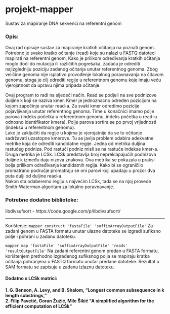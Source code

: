 projekt-mapper
==============
Sustav za mapiranje DNA sekvenci na referentni genom


<h3>Opis:</h3>

<p>
Ovaj rad opisuje sustav za mapiranje kratkih očitanja na poznati genom.
Potrebno je svako kratko očitanje (read) koje su nalazi u FASTQ datoteci mapirati na referentni genom, 
Kako je prilikom određivanja kratkih očitanja moglo doći do mutacija ili različitih pogrešaka, zadaća je odrediti najizgledniju poziciju zadanog očitanja unutar referentnog genoma. Zbog veličine genoma nije isplativo provođenje lokalnog poravnavanja na čitavom genomu, stoga je cilj odrediti regije u referentnom genomu koje imaju veću vjerojatnost da upravu njima pripada očitanje.
</p>
<p>
Ovaj program to radi na sljedeći način. 
Read se podjeli na sve podnizove duljine k koji se naziva kmer. Kmer je jednoznacno određen pozicijom na kojom započinje unutar read-a.
Za svaki kmer odredimo pozicije pojavljivanja unutar referentnog genoma. Time u konačnici imamo polje parova (indeks početka u referentnom genomu, indeks početka u read-u odnosno identifikator kmera). Polje parova sortira se po prvoj vrijednosti (indeksu u referentnom genomu).<br>
Lako je zaključiti da regije u kojima je vjerojatnije da se to očitanje sadržavati uzastopne kmerove.
Tu se javlja problem odabira adekvatne metrike koja će odrediti kandidatne regije.
Jedna od metrika duljina rastućeg podniza. Pod rastući podniz misli se na rastuće indekse kmer-a. 
Druga metrika je LCSk. LCSk predstavlja broj nepreklapajućih podnizova duljine k između daju nizova znakova. Ova metrika se pokazala u praksi bolja
prilikom određivanja kandidatnih regija.
Kako bi se ograničilo promatrano područje promatraju se oni parovi koji upadaju u prozor dva puta dulji od duljine read-a.<br>
Nakon sta odaberemo regiju s najvećim LCSk, tada se na njoj provede Smith-Waterman algoritam za lokalno poravnavanje.


<h3>Potrebne dodatne biblioteke:</h3>
libdivsufsort - https://code.google.com/p/libdivsufsort/

<hr>Korištenje:</h3>
<code>mapper construct 'fastaFile' 'suffixArrayOutputFile'</code>
Za zadani genom u FASTA formatu unutar ulazne datoteke se izgradi sufiksno polje i pohrani u zadanu datoteku.

<code>mapper map 'fastaFile' 'suffixArrayOutputFile' 'reads' 'resultOutputFile'</code>
Na zadani referentni genom predan u FASTA formatu, korištenjem prethodno izgrađenog sufiksnog polja se mapiraju kratka očitanja pohranjena u FASTQ formatu unutar predane datoteke. Rezultat u SAM formatu se zapisuje u zadanu izlaznu datoteku.

 
<h4>Dodatno o LCSk matrici:<h4>
1. G. Benson, A. Levy, and B. Shalom, “Longest common subsequence in k length
   substrings,” <br>
2. Filip Pavetić, Goran Žužić, Mile Šikić "A simplified algorithm for the efficient computation of LCSk"

